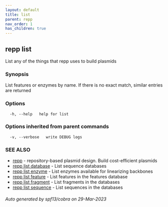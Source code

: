 ```yaml
---
layout: default
title: list
parent: repp
nav_order: 1
has_children: true
---
```

## repp list

List any of the things that repp uses to build plasmids

### Synopsis

List features or enzymes by name.
If there is no exact match, similar entries are returned

### Options

```
  -h, --help   help for list
```

### Options inherited from parent commands

```
  -v, --verbose   write DEBUG logs
```

### SEE ALSO

* [repp](repp)	 - repository-based plasmid design. Build cost-efficient plasmids
* [repp list database](repp_list_database)	 - List sequence databases
* [repp list enzyme](repp_list_enzyme)	 - List enzymes available for linearizing backbones
* [repp list feature](repp_list_feature)	 - List features in the features database
* [repp list fragment](repp_list_fragment)	 - List fragments in the databases
* [repp list sequence](repp_list_sequence)	 - List sequences in the databases

###### Auto generated by spf13/cobra on 29-Mar-2023
